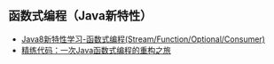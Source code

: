 ## 函数式编程（Java新特性）
- [Java8新特性学习-函数式编程(Stream/Function/Optional/Consumer)](Java8新特性学习-函数式编程(Stream/Function/Optional/Consumer))
- [精练代码：一次Java函数式编程的重构之旅](http://www.cnblogs.com/lovesqcc/p/7077971.html)

